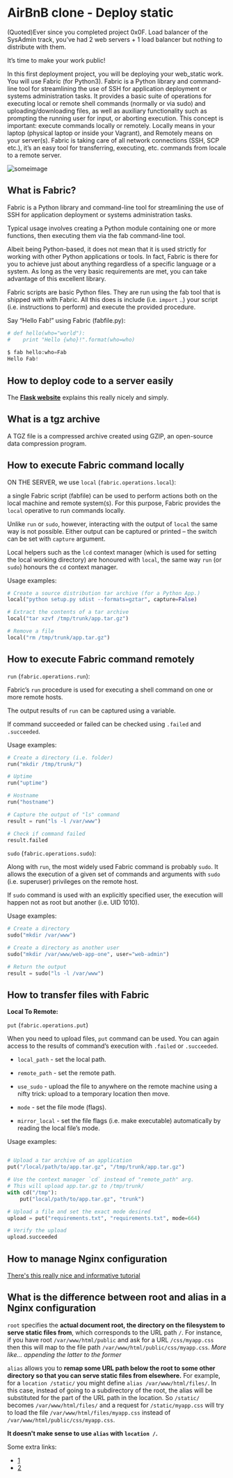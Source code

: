 # AirBnB clone - Deploy static

(Quoted)Ever since you completed project 0x0F. Load balancer of the SysAdmin track, you’ve had 2 web servers + 1 load balancer but nothing to distribute with them.

It’s time to make your work public!

In this first deployment project, you will be deploying your web_static work. You will use Fabric (for Python3). Fabric is a Python library and command-line tool for streamlining the use of SSH for application deployment or systems administration tasks. It provides a basic suite of operations for executing local or remote shell commands (normally or via sudo) and uploading/downloading files, as well as auxiliary functionality such as prompting the running user for input, or aborting execution. This concept is important: execute commands locally or remotely. Locally means in your laptop (physical laptop or inside your Vagrant), and Remotely means on your server(s). Fabric is taking care of all network connections (SSH, SCP etc.), it’s an easy tool for transferring, executing, etc. commands from locale to a remote server.

![someimage](https://s3.amazonaws.com/intranet-projects-files/holbertonschool-higher-level_programming+/288/aribnb_diagram_0.jpg?cache=off)

## What is Fabric?

Fabric is a Python library and command-line tool for streamlining the use of SSH
for application deployment or systems administration tasks. 

Typical usage involves creating a Python module containing one or more functions,
then executing them via the fab command-line tool.

Albeit being Python-based, it does not mean that it is used strictly for working with other Python applications or tools. In fact, Fabric is there for you to achieve just about anything regardless of a specific language or a system. As long as the very basic requirements are met, you can take advantage of this excellent library.

Fabric scripts are basic Python files. They are run using the fab tool that is shipped with with Fabric. All this does is include (i.e. ```import``` ..) your script (i.e. instructions to perform) and execute the provided procedure.

Say “Hello Fab!” using Fabric (fabfile.py):

```python
# def hello(who="world"):
#    print "Hello {who}!".format(who=who)
    
$ fab hello:who=Fab
Hello Fab!
```



## How to deploy code to a server easily

The [**Flask website**](https://flask.palletsprojects.com/en/2.0.x/patterns/fabric/) explains this really nicely and simply.

## What is a tgz archive

A TGZ file is a compressed archive created using GZIP, an open-source data compression program.

## How to execute Fabric command locally

ON THE SERVER, we use ```local``` (```fabric.operations.local```):

a single Fabric script (fabfile) can be used to perform actions both on the local machine and remote system(s). For this purpose, Fabric provides the ```local``` operative to run commands locally.

Unlike ```run``` or ```sudo```, however, interacting with the output of ```local``` the same way is not possible. Either output can be captured or printed – the switch can be set with ```capture``` argument.

Local helpers such as the ```lcd``` context manager (which is used for setting the local working directory) are honoured with ```local```, the same way ```run``` (or ```sudo```) honours the ```cd``` context manager.

Usage examples:

```python
# Create a source distribution tar archive (for a Python App.)
local("python setup.py sdist --formats=gztar", capture=False)

# Extract the contents of a tar archive
local("tar xzvf /tmp/trunk/app.tar.gz")

# Remove a file
local("rm /tmp/trunk/app.tar.gz")
```

## How to execute Fabric command remotely

```run``` (```fabric.operations.run```):

Fabric’s ```run``` procedure is used for executing a shell command on one or more remote hosts.

The output results of ```run``` can be captured using a variable.

If command succeeded or failed can be checked using ```.failed``` and ```.succeeded```.

Usage examples:

```python
# Create a directory (i.e. folder)
run("mkdir /tmp/trunk/")

# Uptime
run("uptime")

# Hostname
run("hostname")

# Capture the output of "ls" command
result = run("ls -l /var/www")

# Check if command failed
result.failed
```

```sudo``` (```fabric.operations.sudo```):

Along with ```run```, the most widely used Fabric command is probably ```sudo```. It allows the execution of a given set of commands and arguments with ```sudo``` (i.e. superuser) privileges on the remote host.

If ```sudo``` command is used with an explicitly specified user, the execution will happen not as root but another (i.e. UID 1010).

Usage examples:

```python
# Create a directory
sudo("mkdir /var/www")

# Create a directory as another user
sudo("mkdir /var/www/web-app-one", user="web-admin")

# Return the output
result = sudo("ls -l /var/www")
```

## How to transfer files with Fabric

**Local To Remote:**

```put``` (```fabric.operations.put```)

When you need to upload files, ```put``` command can be used. You can again access to the results of command’s execution with ```.failed``` or ```.succeeded```.

* ```local_path``` - set the local path.

* ```remote_path``` - set the remote path.

* ```use_sudo``` - upload the file to anywhere on the remote machine using a nifty trick: upload to a temporary location then move.

* ```mode``` - set the file mode (flags).

* ```mirror_local``` - set the file flags (i.e. make executable) automatically by reading the local file’s mode.

Usage examples:

```python

# Upload a tar archive of an application
put("/local/path/to/app.tar.gz", "/tmp/trunk/app.tar.gz")

# Use the context manager `cd` instead of "remote_path" arg.
# This will upload app.tar.gz to /tmp/trunk/
with cd("/tmp"):
    put("local/path/to/app.tar.gz", "trunk")

# Upload a file and set the exact mode desired
upload = put("requirements.txt", "requirements.txt", mode=664)

# Verify the upload
upload.succeeded
```

## How to manage Nginx configuration

[There's this really nice and informative tutorial](https://nginx.org/en/docs/beginners_guide.html)

## What is the difference between root and alias in a Nginx configuration

```root``` specifies the **actual document root, the directory on the filesystem to serve static files from**, which corresponds to the URL path ```/```. For instance, if you have root ```/var/www/html/public``` and ask for a URL ```/css/myapp.css``` then this will map to the file path ```/var/www/html/public/css/myapp.css```.
*More like... appending the latter to the former*

```alias``` allows you to **remap some URL path below the root to some other directory so that you can serve static files from elsewhere.** For example, for a ```location /static/``` you might define ```alias /var/www/html/files/```. In this case, instead of going to a subdirectory of the root, the alias will be substituted for the part of the URL path in the location. So ```/static/``` becomes ```/var/www/html/files/``` and a request for ```/static/myapp.css``` will try to load the file ```/var/www/html/files/myapp.css``` instead of ```/var/www/html/public/css/myapp.css```.

**It doesn't make sense to use ```alias``` with ```location /```.**

Some extra links:

* [1](https://docs.fabfile.org/en/1.13/usage/fab.html)
* [2](https://www.fabfile.org/)
